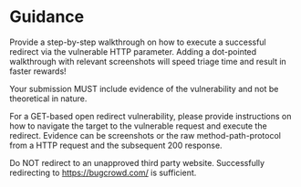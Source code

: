 # Guidance

Provide a step-by-step walkthrough on how to execute a successful redirect via the vulnerable HTTP parameter.
Adding a dot-pointed walkthrough with relevant screenshots will speed triage time and result in faster rewards!

Your submission MUST include evidence of the vulnerability and not be theoretical in nature.

For a GET-based open redirect vulnerability, please provide instructions on how to navigate the target to the vulnerable request and execute the redirect. Evidence can be screenshots or the raw method-path-protocol from a HTTP request and the subsequent 200 response.

Do NOT redirect to an unapproved third party website. Successfully redirecting to <https://bugcrowd.com/> is sufficient.
